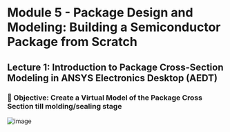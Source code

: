 # Module 5 - Package Design and Modeling: Building a Semiconductor Package from Scratch 

## Lecture 1: Introduction to Package Cross-Section Modeling in ANSYS Electronics Desktop (AEDT) 

### 📌 Objective: Create a Virtual Model of the Package Cross Section till molding/sealing stage

![image](https://github.com/user-attachments/assets/aecc8b92-7dd4-4f75-bfbe-433a0216ca0b)

